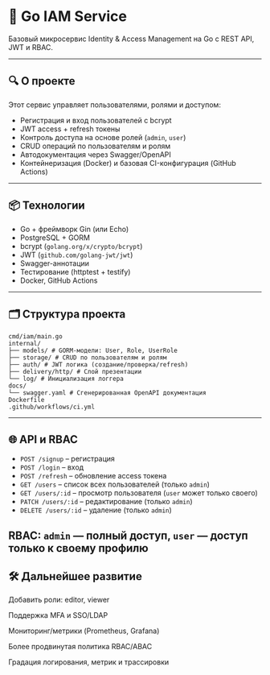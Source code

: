 # 🚀 Go IAM Service

Базовый микросервис Identity & Access Management на Go с REST API, JWT и RBAC.

---

## 🔍 О проекте

Этот сервис управляет пользователями, ролями и доступом:

- Регистрация и вход пользователей с bcrypt
- JWT access + refresh токены
- Контроль доступа на основе ролей (`admin`, `user`)
- CRUD операций по пользователям и ролям
- Автодокументация через Swagger/OpenAPI
- Контейнеризация (Docker) и базовая CI-конфигурация (GitHub Actions)

---

## 📦 Технологии

- Go + фреймворк Gin (или Echo)
- PostgreSQL + GORM
- bcrypt (`golang.org/x/crypto/bcrypt`)
- JWT (`github.com/golang-jwt/jwt`)
- Swagger-аннотации
- Тестирование (httptest + testify)
- Docker, GitHub Actions

---

## 🗂 Структура проекта

```
cmd/iam/main.go
internal/
├── models/ # GORM-модели: User, Role, UserRole
├── storage/ # CRUD по пользователям и ролям
├── auth/ # JWT логика (создание/проверка/refresh)
├── delivery/http/ # Слой презентации
└── log/ # Инициализация логгера
docs/
└── swagger.yaml # Сгенерированная OpenAPI документация
Dockerfile
.github/workflows/ci.yml
```

---

## 🌐 API и RBAC

- `POST /signup` – регистрация
- `POST /login` – вход
- `POST /refresh` – обновление access токена
- `GET /users` – список всех пользователей (только `admin`)
- `GET /users/:id` – просмотр пользователя (`user` может только своего)
- `PATCH /users/:id` – редактирование (только `admin`)
- `DELETE /users/:id` – удаление (только `admin`)

RBAC: `admin` — полный доступ, `user` — доступ только к своему профилю
---

## 🛠 Дальнейшее развитие

Добавить роли: editor, viewer

Поддержка MFA и SSO/LDAP

Мониторинг/метрики (Prometheus, Grafana)

Более продвинутая политика RBAC/ABAC

Градация логирования, метрик и трассировки
